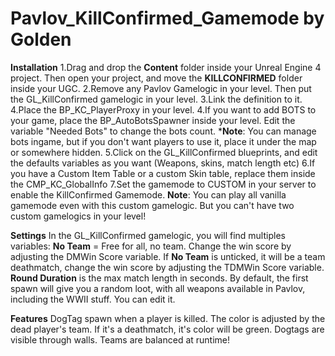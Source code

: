 # Pavlov_KillConfirmed_Gamemode by Golden
**Installation**
1.Drag and drop the **Content** folder inside your Unreal Engine 4 project. 
Then open your project, and move the **KILLCONFIRMED** folder inside your UGC.
2.Remove any Pavlov Gamelogic in your level. Then put the GL_KillConfirmed gamelogic in your level.
3.Link the definition to it.
4.Place the BP_KC_PlayerProxy in your level.
4.If you want to add BOTS to your game, place the BP_AutoBotsSpawner inside your level. Edit the variable "Needed Bots" to change the bots count. ***Note**: You can manage bots ingame, but if you don't want players to use it, place it under the map or somewhere hidden.
5.Click on the GL_KillConfirmed blueprints, and edit the defaults variables as you want (Weapons, skins, match length etc)
6.If you have a Custom Item Table or a custom Skin table, replace them inside the CMP_KC_GlobalInfo
7.Set the gamemode to CUSTOM in your server to enable the KillConfirmed Gamemode.
**Note**: You can play all vanilla gamemode even with this custom gamelogic. But you can't have two custom gamelogics in your level!

**Settings**
In the GL_KillConfirmed gamelogic, you will find multiples variables:
**No Team** = Free for all, no team. Change the win score by adjusting the DMWin Score variable.
If **No Team** is unticked, it will be a team deathmatch, change the win score by adjusting the TDMWin Score variable.
**Round Duration** is the max match length in seconds.
By default, the first spawn will give you a random loot, with all weapons available in Pavlov, including the WWII stuff. You can edit it.

**Features**
DogTag spawn when a player is killed. The color is adjusted by the dead player's team. If it's a deathmatch, it's color will be green.
Dogtags are visible through walls.
Teams are balanced at runtime!
